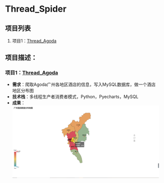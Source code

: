 # Thread_Spider
## 项目列表
1. 项目1：[Thread_Agoda](https://github.com/Mrrrrr10/Thread_Spider/tree/master/Thread_Agoda)

## 项目描述：
### 项目1：[Thread_Agoda](https://github.com/Mrrrrr10/Thread_Spider/tree/master/Thread_Agoda)
* **需求**：爬取Agoda广州各地区酒店的信息，写入MySQL数据库，做一个酒店地区分布图
* **技术栈**：多线程生产者消费者模式，Python，Pyecharts，MySQL
* **成果**：![分布图](https://raw.githubusercontent.com/Mrrrrr10/Thread_Spider/master/Thread_Agoda/Agoda_html.png)

